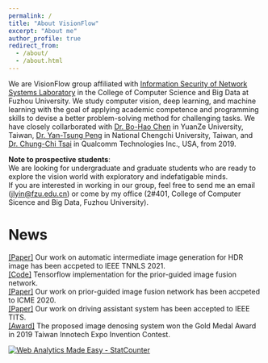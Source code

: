 ```yaml
---
permalink: /
title: "About VisionFlow"
excerpt: "About me"
author_profile: true
redirect_from: 
  - /about/
  - /about.html
---
```


We are VisionFlow group affiliated with [Information Security of Network Systems Laboratory](https://ccds.fzu.edu.cn/nsis/) in the College of Computer Science and Big Data at Fuzhou University. We study computer vision, deep learning, and machine learning with the goal of applying academic competence and programming skills to devise a better problem-solving method for challenging tasks. We have closely collarborated with [Dr. Bo-Hao Chen](https://bigmms.github.io/) in YuanZe University, Taiwan, [Dr. Yan-Tsung Peng](https://www.cs.nccu.edu.tw/~ytpeng/) in National Chengchi University, Taiwan, and [Dr. Chung-Chi Tsai](https://github.com/chungchi) in  Qualcomm Technologies Inc., USA, from 2019. 

**Note to prospective students**:  
We are looking for undergraduate and graduate students who are ready to explore the vision world with exploratory and indefatigable minds.  
If you are interested in working in our group, feel free to send me an email (jlyin@fzu.edu.cn) or come by my office (2#401, College of Computer Sicence and Big Data, Fuzhou University).


News
======
[[Paper]](https://ieeexplore.ieee.org/document/9102832) Our work on automatic intermediate image generation for HDR image has been accpeted to IEEE TNNLS 2021.  
[[Code]](https://github.com/bigmms/prior_guided_network_hdr) Tensorflow implementation for the prior-guided image fusion network.  
[[Paper]](https://ieeexplore.ieee.org/document/9102832) Our work on prior-guided image fusion network has been accpeted to ICME 2020.  
[[Paper]](https://ieeexplore.ieee.org/document/8915711) Our work on driving assistant system has been accepted to IEEE TITS.  
[[Award]](https://cloudcdn.taiwantradeshows.com.tw/2019/inst/download/2019-winner.pdf) The proposed image denosing system won the Gold Medal Award in 2019 Taiwan Innotech Expo Invention Contest.

<!-- Default Statcounter code for group https://visionflow.github.io/ -->
<script type="text/javascript">
var sc_project=12546156; 
var sc_invisible=1; 
var sc_security="8f1abcc2"; 
</script>
<script type="text/javascript"
src="https://www.statcounter.com/counter/counter.js" async></script>
<noscript><div class="statcounter"><a title="Web Analytics Made Easy -
StatCounter" href="https://statcounter.com/" target="_blank"><img
class="statcounter" src="https://c.statcounter.com/12546156/0/8f1abcc2/1/"
alt="Web Analytics Made Easy - StatCounter"></a></div></noscript>
<!-- End of Statcounter Code -->
